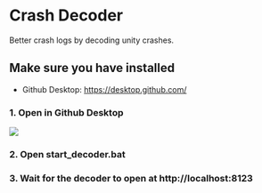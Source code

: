 # Crash Decoder

Better crash logs by decoding unity crashes.

## Make sure you have installed

- Github Desktop: https://desktop.github.com/

### 1. Open in Github Desktop

![](http://i63.tinypic.com/105r3sx.png)

### 2. Open start_decoder.bat

### 3. Wait for the decoder to open at http://localhost:8123
